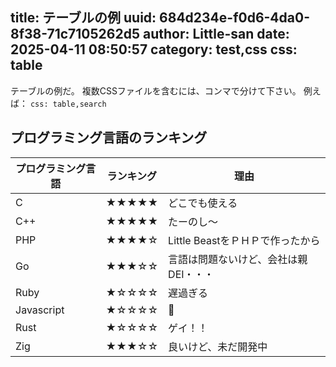 title: テーブルの例
uuid: 684d234e-f0d6-4da0-8f38-71c7105262d5
author: Little-san
date: 2025-04-11 08:50:57
category: test,css
css: table
----
テーブルの例だ。
複数CSSファイルを含むには、コンマで分けて下さい。
例えば： `css: table,search`

## プログラミング言語のランキング
| プログラミング言語 | ランキング | 理由 |
|-------|-----|----|
| C | ★★★★★ | どこでも使える |
| C++ | ★★★★★ | たーのし～ |
| PHP | ★★★★☆ | Little BeastをＰＨＰで作ったから |
| Go | ★★★☆☆ | 言語は問題ないけど、会社は親DEI・・・ |
| Ruby | ★☆☆☆☆ | 遅過ぎる |
| Javascript | ★☆☆☆☆ | 🤡 |
| Rust | ★☆☆☆☆ | ゲイ！！ |
| Zig | ★★★☆☆ | 良いけど、未だ開発中 |